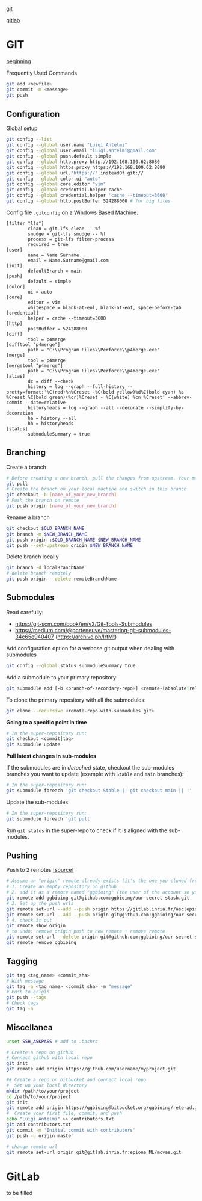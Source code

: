 [git](#git)

[gitlab](#gitlab)

# GIT

[beginning](http://www.linux.com/learn/tutorials/796387-beginning-git-and-github-for-linux-users/)

Frequently Used Commands
```bash
git add <newfile>
git commit -m <message>
git push
```


## Configuration

Global setup
```bash
git config --list
git config --global user.name "Luigi Antelmi"
git config --global user.email "luigi.antelmi@gmail.com"
git config --global push.default simple
git config --global http.proxy http://192.168.100.62:8080
git config --global https.proxy https://192.168.100.62:8080
git config --global url."https://".insteadOf git://
git config --global color.ui "auto"
git config --global core.editor "vim"
git config --global credential.helper cache
git config --global credential.helper 'cache --timeout=3600'
git config --global http.postBuffer 524288000 # for big files
```

Config file `.gitconfig` on a Windows Based Machine:
```
[filter "lfs"]
        clean = git-lfs clean -- %f
        smudge = git-lfs smudge -- %f
        process = git-lfs filter-process
        required = true
[user]
        name = Name Surname
        email = Name.Surname@gmail.com
[init]
        defaultBranch = main
[push]
        default = simple
[color]
        ui = auto
[core]
        editor = vim
        whitespace = blank-at-eol, blank-at-eof, space-before-tab
[credential]
        helper = cache --timeout=3600
[http]
        postBuffer = 524288000
[diff]
        tool = p4merge
[difftool "p4merge"]
        path = "C:\\Program Files\\Perforce\\p4merge.exe"
[merge]
        tool = p4merge
[mergetool "p4merge"]
        path = "C:\\Program Files\\Perforce\\p4merge.exe"
[alias]
        dc = diff --check
        history = log --graph --full-history --pretty=format:'%C(red)%h%Creset -%C(bold yellow)%d%C(bold cyan) %s %Creset %C(bold green)(%cr)%Creset - %C(white) %cn %Creset' --abbrev-commit --date=relative
        historyheads = log --graph --all --decorate --simplify-by-decoration
        ha = history --all
        hh = historyheads
[status]
        submoduleSummary = true
```


## Branching

Create a branch
```bash
# Before creating a new branch, pull the changes from upstream. Your master needs to be up to date.
git pull
# Create the branch on your local machine and switch in this branch
git checkout -b [name_of_your_new_branch]
# Push the branch on remote
git push origin [name_of_your_new_branch]
```

Rename a branch
```bash
git checkout $OLD_BRANCH_NAME
git branch -m $NEW_BRANCH_NAME
git push origin :$OLD_BRANCH_NAME $NEW_BRANCH_NAME
git push --set-upstream origin $NEW_BRANCH_NAME
```

Delete branch locally
```bash
git branch -d localBranchName
# delete branch remotely
git push origin --delete remoteBranchName
```


## Submodules

Read carefully:
- https://git-scm.com/book/en/v2/Git-Tools-Submodules
- https://medium.com/@porteneuve/mastering-git-submodules-34c65e940407 (https://archive.ph/IrtMt)

Add configuration option for a verbose git output when dealing with submodules
```bash
git config --global status.submoduleSummary true
```

Add a submodule to your primary repository:
```bash
git submodule add [-b <branch-of-secondary-repo>] <remote-[absolute|relative]-path-to-secondary-repo.git> [<local-path>]
```

To clone the primary repository with all the submodules:
```bash
git clone --recursive <remote-repo-with-submodules.git>
```

**Going to a specific point in time**
```bash
# In the super-repository run:
git checkout <commit|tag>
git submodule update
```

**Pull latest changes in sub-modules**

If the submodules are in *detached* state,
checkout the sub-modules branches you want to update (example with `Stable` and `main` branches):
```bash
# In the super-repository run:
git submodule foreach 'git checkout Stable || git checkout main || :'
```

Update the sub-modules
```bash
# In the super-repository run:
git submodule foreach 'git pull'
```

Run `git status` in the super-repo to check if it is aligned with the sub-modules.


## Pushing

Push to 2 remotes [[source]](https://gist.github.com/rvl/c3f156e117e22a25f242)
```bash
# Assume an "origin" remote already exists (it's the one you cloned from)
# 1. Create an empty repository on github
# 2. add it as a remote named "ggbioing" (the user of the account so you know to you will push
git remote add ggbioing git@github.com:ggbioing/our-secret-stash.git
# 3. Set up the push urls
git remote set-url --add --push origin https://gitlab.inria.fr/asclepios/our-secret-stash.git
git remote set-url --add --push origin git@github.com:ggbioing/our-secret-stash.git
# 4. check it out
git remote show origin
# to undo: remove origin push to new remote + remove remote
git remote set-url --delete origin git@github.com:ggbioing/our-secret-stash.git
git remote remove ggbioing
```


## Tagging

```bash
git tag <tag_name> <commit_sha>
# With message
git tag -a <tag_name> <commit_sha> -m "message"
# Push to origin
git push --tags
# Check tags
git tag -n
```


## Miscellanea

```bash
unset SSH_ASKPASS # add to .bashrc

# Create a repo on github
# Connect github with local repo
git init
git remote add origin https://github.com/username/myproject.git

## Create a repo on bitbucket and connect local repo
#  Set up your local directory
mkdir /path/to/your/project
cd /path/to/your/project
git init
git remote add origin https://ggbioing@bitbucket.org/ggbioing/rete-ad.git
#  Create your first file, commit, and push
echo "Luigi Antelmi" >> contributors.txt
git add contributors.txt
git commit -m 'Initial commit with contributors'
git push -u origin master

# change remote url
git remote set-url origin git@gitlab.inria.fr:epione_ML/mcvae.git
```

# GitLab

to be filled

